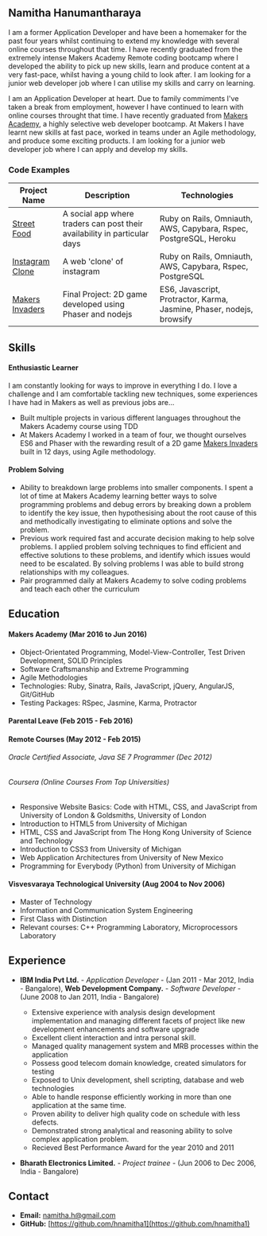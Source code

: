 ## Namitha Hanumantharaya

I am a former Application Developer and have been a homemaker for the past four years whilst continuing to extend my knowledge with several online courses throughout that time. I have recently graduated from the extremely intense Makers Academy Remote coding bootcamp where I developed the ability to pick up new skills, learn and produce content at a very fast-pace, whilst having a young child to look after. I am looking for a junior web developer job where I can utilise my skills and carry on learning.

I am an Application Developer at heart. Due to family commiments I've taken a break from employment, however I have continued to learn
with online courses throught that time. I have recently graduated from [Makers Academy](http://www.makersacademy.com/), a highly selective web developer bootcamp. At Makers I have learnt new skills at fast pace, worked in teams under an Agile methodology, and produce some exciting products.
I am looking for a junior web developer job where I can apply and develop my skills.

### Code Examples

| Project Name        | Description         | Technologies        |
|-------------------------|-------------------------|-------------------------|
| [Street Food](https://github.com/hnamitha1/streetFood)| A social app where traders can post their availability in particular days | Ruby on Rails, Omniauth, AWS, Capybara, Rspec, PostgreSQL, Heroku |
| [Instagram Clone](https://github.com/hnamitha1/Photogram) | A web 'clone' of instagram                                                        | Ruby on Rails, Omniauth, AWS, Capybara, Rspec, PostgreSQL                    |
| [Makers Invaders](https://github.com/hnamitha1/final-project-makers)               | Final Project: 2D game developed using Phaser and nodejs                                                          | ES6, Javascript, Protractor, Karma, Jasmine, Phaser, nodejs, browsify               |


## Skills

#### Enthusiastic Learner

I am constantly looking for ways to improve in everything I do. I love a challenge and I am comfortable tackling new techniques, some experiences I have had in Makers as well as previous jobs are...

- Built multiple projects in various different languages throughout the Makers Academy course using TDD
- At Makers Academy I worked in a team of four, we thought ourselves ES6 and Phaser with the rewarding result of a 2D game [Makers Invaders](https://makers-invaders.herokuapp.com/) built in 12 days, using Agile methodology.

#### Problem Solving

- Ability to breakdown large problems into smaller components. I spent a lot of time at Makers Academy learning better ways to solve programming problems and debug errors by breaking down a problem to identify the key issue, then hypothesising about the root cause of this and methodically investigating to eliminate options and solve the problem. 
- Previous work required fast and accurate decision making to help solve problems. I applied problem solving techniques to find efficient and effective solutions to these problems, and identify which issues would need to be escalated. By solving problems I was able to build strong relationships with my colleagues.
- Pair programmed daily at Makers Academy to solve coding problems and teach each other the curriculum

## Education

#### Makers Academy (Mar 2016 to Jun 2016)

- Object-Orientated Programming, Model-View-Controller, Test Driven Development, SOLID Principles
- Software Craftsmanship and Extreme Programming
- Agile Methodologies
- Technologies: Ruby, Sinatra, Rails, JavaScript, jQuery, AngularJS, Git/GitHub
- Testing Packages: RSpec, Jasmine, Karma, Protractor

#### Parental Leave (Feb 2015 - Feb 2016)

#### Remote Courses (May 2012 - Feb 2015)

###### Oracle Certified Associate, Java SE 7 Programmer (Dec 2012)

###### Coursera (Online Courses From Top Universities)

- Responsive Website Basics: Code with HTML, CSS, and JavaScript from University of London & Goldsmiths, University of London
- Introduction to HTML5 from University of Michigan 
- HTML, CSS and JavaScript from  The Hong Kong University of Science and Technology
- Introduction to CSS3 from  University of Michigan
- Web Application Architectures from  University of New Mexico
- Programming for Everybody (Python) from University of Michigan

#### Visvesvaraya Technological University (Aug 2004 to Nov 2006)

- Master of Technology
- Information and Communication System Engineering
- First Class with Distinction
- Relevant courses: C++ Programming Laboratory, Microprocessors Laboratory

## Experience

- **IBM India Pvt Ltd.** - *Application Developer* - (Jan 2011 - Mar 2012, India - Bangalore), **Web Development Company.** - *Software Developer* - (June 2008 to Jan 2011, India - Bangalore)
    * Extensive experience with analysis design development implementation and managing different facets of project like new development enhancements and software upgrade
    * Excellent client interaction and intra personal skill.
    * Managed quality management system and MRB processes within the application
    * Possess good telecom domain knowledge, created simulators for testing
    * Exposed to Unix development, shell scripting, database and web technologies
    * Able to handle response efficiently working in more than one application at the same time.
    * Proven ability to deliver high quality code on schedule with less defects.
    * Demonstrated strong analytical and reasoning ability to solve complex application problem.
    * Recieved Best Performance Award for the year 2010 and 2011
 
- **Bharath Electronics Limited.** - *Project trainee* - (Jun 2006 to Dec 2006, India - Bangalore)
    
## Contact

- **Email:** namitha.h@gmail.com
- **GitHub:** [https://github.com/hnamitha1](https://github.com/hnamitha1)



 
